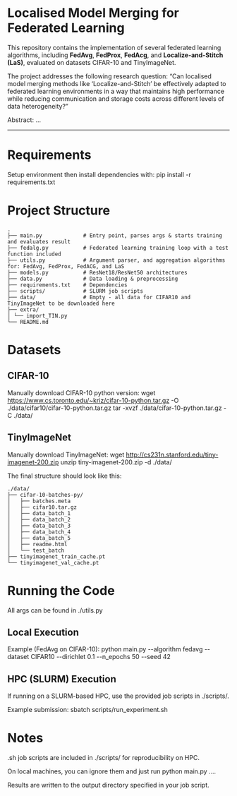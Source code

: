 # Localised Model Merging for Federated Learning

This repository contains the implementation of several federated learning algorithms, including **FedAvg**, **FedProx**, **FedAcg**, and **Localize-and-Stitch (LaS)**, evaluated on datasets CIFAR-10 and TinyImageNet.  

The project addresses the following research question:
“Can localised model merging methods like ‘Localize-and-Stitch’ be effectively adapted to federated learning environments in a way that maintains high performance while reducing communication and storage costs across different levels of data heterogeneity?”

Abstract:
...

---

# Requirements

Setup environment then install dependencies with:
pip install -r requirements.txt

# Project Structure
```
.
├── main.py             # Entry point, parses args & starts training and evaluates result
├── fedalg.py           # Federated learning training loop with a test function included
├── utils.py            # Argument parser, and aggregation algorithms for: FedAvg, FedProx, FedACG, and LaS
├── models.py           # ResNet18/ResNet50 architectures
├── data.py             # Data loading & preprocessing
├── requirements.txt    # Dependencies
├── scripts/            # SLURM job scripts
├── data/               # Empty - all data for CIFAR10 and TinyImageNet to be downloaded here
├── extra/
│ └── import_TIN.py
└── README.md
```

# Datasets
## CIFAR-10
Manually download CIFAR-10 python version:
wget https://www.cs.toronto.edu/~kriz/cifar-10-python.tar.gz -O ./data/cifar10/cifar-10-python.tar.gz
tar -xvzf ./data/cifar-10-python.tar.gz -C ./data/

## TinyImageNet
Manually download TinyImageNet:
wget http://cs231n.stanford.edu/tiny-imagenet-200.zip
unzip tiny-imagenet-200.zip -d ./data/

The final structure should look like this:
```
./data/
├── cifar-10-batches-py/
│   ├── batches.meta
│   ├── cifar10.tar.gz
│   ├── data_batch_1
│   ├── data_batch_2
│   ├── data_batch_3
│   ├── data_batch_4
│   ├── data_batch_5
│   ├── readme.html
│   └── test_batch
├── tinyimagenet_train_cache.pt
└── tinyimagenet_val_cache.pt
```

# Running the Code
All args can be found in ./utils.py

##  Local Execution
Example (FedAvg on CIFAR-10):
python main.py --algorithm fedavg --dataset CIFAR10 --dirichlet 0.1 --n_epochs 50 --seed 42

## HPC (SLURM) Execution
If running on a SLURM-based HPC, use the provided job scripts in ./scripts/.

Example submission:
sbatch scripts/run_experiment.sh

# Notes

.sh job scripts are included in ./scripts/ for reproducibility on HPC.

On local machines, you can ignore them and just run python main.py ....

Results are written to the output directory specified in your job script.
